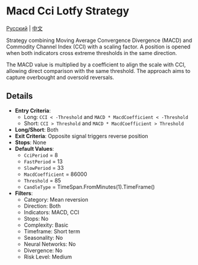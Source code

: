 # Macd Cci Lotfy Strategy
[Русский](README_ru.md) | [中文](README_cn.md)

Strategy combining Moving Average Convergence Divergence (MACD) and Commodity Channel Index (CCI) with a scaling factor.
A position is opened when both indicators cross extreme thresholds in the same direction.

The MACD value is multiplied by a coefficient to align the scale with CCI, allowing direct comparison with the same threshold.
The approach aims to capture overbought and oversold reversals.

## Details

- **Entry Criteria**:
  - Long: `CCI < -Threshold` and `MACD * MacdCoefficient < -Threshold`
  - Short: `CCI > Threshold` and `MACD * MacdCoefficient > Threshold`
- **Long/Short**: Both
- **Exit Criteria**: Opposite signal triggers reverse position
- **Stops**: None
- **Default Values**:
  - `CciPeriod` = 8
  - `FastPeriod` = 13
  - `SlowPeriod` = 33
  - `MacdCoefficient` = 86000
  - `Threshold` = 85
  - `CandleType` = TimeSpan.FromMinutes(1).TimeFrame()
- **Filters**:
  - Category: Mean reversion
  - Direction: Both
  - Indicators: MACD, CCI
  - Stops: No
  - Complexity: Basic
  - Timeframe: Short term
  - Seasonality: No
  - Neural Networks: No
  - Divergence: No
  - Risk Level: Medium

